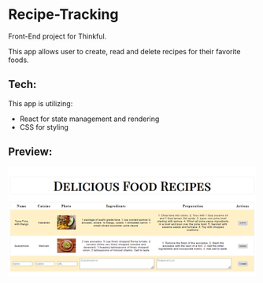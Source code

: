 # Recipe-Tracking
Front-End project for Thinkful.

This app allows user to create, read and delete recipes for their favorite foods.

## Tech:
This app is utilizing:
- React for state management and rendering
- CSS for styling

## Preview:
![Home](screenshots/recipe-home.png)
